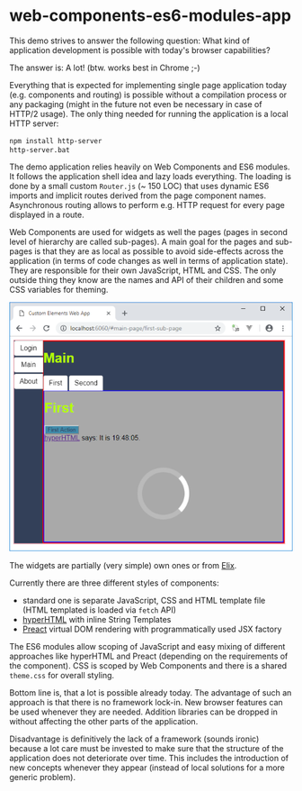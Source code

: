 # web-components-es6-modules-app

This demo strives to answer the following question: What kind of application development is possible with today's browser capabilities?

The answer is: A lot! (btw. works best in Chrome ;-)

Everything that is expected for implementing single page application today (e.g. components and routing) is possible without a compilation process or any packaging (might in the future not even be necessary in case of HTTP/2 usage).
The only thing needed for running the application is a local HTTP server:
```
npm install http-server
http-server.bat
```

The demo application relies heavily on Web Components and ES6 modules.
It follows the application shell idea and lazy loads everything.
The loading is done by a small custom `Router.js` (~ 150 LOC) that uses dynamic ES6 imports and implicit routes derived from the page component names.
Asynchronous routing allows to perform e.g. HTTP request for every page displayed in a route.

Web Components are used for widgets as well the pages (pages in second level of hierarchy are called sub-pages).
A main goal for the pages and sub-pages is that they are as local as possible to avoid side-effects across the application (in terms of code changes as well in terms of application state).
They are responsible for their own JavaScript, HTML and CSS.
The only outside thing they know are the names and API of their children and some CSS variables for theming.

![Sample Web applcation](./sample-web-application.png)

The widgets are partially (very simple) own ones or from [Elix](https://component.kitchen/elix).

Currently there are three different styles of components:
- standard one is separate JavaScript, CSS and HTML template file (HTML templated is loaded via `fetch` API)
- [hyperHTML](https://github.com/WebReflection/hyperHTML) with inline String Templates
- [Preact](https://github.com/developit/preact) virtual DOM rendering with programmatically used JSX factory

The ES6 modules allow scoping of JavaScript and easy mixing of different approaches like hyperHTML and Preact (depending on the requirements of the component).
CSS is scoped by Web Components and there is a shared ```theme.css``` for overall styling.

Bottom line is, that a lot is possible already today.
The advantage of such an approach is that there is no framework lock-in.
New browser features can be used whenever they are needed.
Addition libraries can be dropped in without affecting the other parts of the application.

Disadvantage is definitively the lack of a framework (sounds ironic) because a lot care must be invested to make sure that the structure of the application does not deteriorate over time.
This includes the introduction of new concepts whenever they appear (instead of local solutions for a more generic problem).